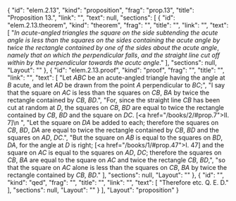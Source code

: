 {
  "id": "elem.2.13",
  "kind": "proposition",
  "frag": "prop.13",
  "title": "Proposition 13.",
  "link": "",
  "text": null,
  "sections": [
    {
      "id": "elem.2.13.theorem",
      "kind": "theorem",
      "frag": "",
      "title": "",
      "link": "",
      "text": [
        "<var>In acute-angled triangles the square on the side subtending the acute angle is less than the squares on the sides containing the acute angle by twice the rectangle contained by one of the sides about the acute angle</var>, <var>namely that on which the perpendicular falls</var>, <var>and the straight line cut off within by the perpendicular towards the acutc angle</var>."
      ],
      "sections": null,
      "Layout": ""
    },
    {
      "id": "elem.2.13.proof",
      "kind": "proof",
      "frag": "",
      "title": "",
      "link": "",
      "text": [
        "Let <var>ABC</var> be an acute-angled triangle having the angle at <var>B</var> acute, and let <var>AD</var> be drawn from the point <var>A</var> perpendicular to <var>BC</var>;",
        "I say that the square on <var>AC</var> is less than the squares on <var>CB</var>, <var>BA</var> by twice the rectangle contained by <var>CB</var>, <var>BD</var>.",
        "For, since the straight line <var>CB</var> has been cut at random at <var>D</var>, the squares on <var>CB</var>, <var>BD</var> are equal to twice the rectangle contained by <var>CB</var>, <var>BD</var> and the square on <var>DC</var>. [<a href=\"/books/2/#prop.7\">II. 7</a>]\n       ",
        "Let the square on <var>DA</var> be added to each; therefore the squares on <var>CB</var>, <var>BD</var>, <var>DA</var> are equal to twice the rectangle contained by <var>CB</var>, <var>BD</var> and the squares on <var>AD</var>, <var>DC</var>.",
        "But the square on <var>AB</var> is equal to the squares on <var>BD</var>, <var>DA</var>, for the angle at <var>D</var> is right; [<a href=\"/books/1/#prop.47\">I. 47</a>] and the square on <var>AC</var> is equal to the squares on <var>AD</var>, <var>DC</var>; therefore the squares on <var>CB</var>, <var>BA</var> are equal to the square on <var>AC</var> and twice the rectangle <var>CB</var>, <var>BD</var>,",
        "so that the square on <var>AC</var> alone is less than the squares on <var>CB</var>, <var>BA</var> by twice the rectangle contained by <var>CB</var>, <var>BD</var>."
      ],
      "sections": null,
      "Layout": ""
    },
    {
      "id": "",
      "kind": "qed",
      "frag": "",
      "title": "",
      "link": "",
      "text": [
        "Therefore etc. Q. E. D."
      ],
      "sections": null,
      "Layout": ""
    }
  ],
  "Layout": "proposition"
}
